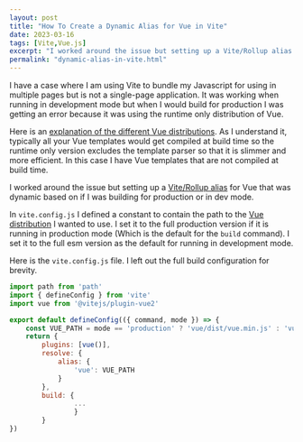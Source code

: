 ```yaml
---
layout: post
title: "How To Create a Dynamic Alias for Vue in Vite"
date: 2023-03-16
tags: [Vite,Vue.js]
excerpt: "I worked around the issue but setting up a Vite/Rollup alias for Vue that was dynamic based on if I was building for production or in dev mode"
permalink: "dynamic-alias-in-vite.html"
---
```


I have a case where I am using Vite to bundle my Javascript for using in multiple pages but is not a single-page application. It was working when running in development mode but when I would build for production I was getting an error because it was using the runtime only distribution of Vue. 

Here is an [explanation of the different Vue distributions](https://v2.vuejs.org/v2/guide/installation.html#Explanation-of-Different-Builds). As I understand it, typically all your Vue templates would get compiled at build time so the runtime only version excludes the template parser so that it is slimmer and more efficient. In this case I have Vue templates that are not compiled at build time. 

I worked around the issue but setting up a [Vite/Rollup alias](https://vitejs.dev/config/shared-options.html#resolve-alias) for Vue that was dynamic based on if I was building for production or in dev mode.

In `vite.config.js` I defined a constant to contain the path to the [Vue distribution](https://v2.vuejs.org/v2/guide/installation.html#Explanation-of-Different-Builds) I wanted to use. I set it to the full production version if it is running in production mode (Which is the default for the `build` command). I set it to the full esm version as the default for running in development mode.

Here is the `vite.config.js` file. I left out the full build configuration for brevity. 

```javascript
import path from 'path'
import { defineConfig } from 'vite'
import vue from '@vitejs/plugin-vue2'

export default defineConfig(({ command, mode }) => {
    const VUE_PATH = mode == 'production' ? 'vue/dist/vue.min.js' : 'vue/dist/vue.esm.js';
    return {
        plugins: [vue()],
        resolve: {
            alias: {
                'vue': VUE_PATH
            }
        },
        build: {
				...
				}
		}
})
```